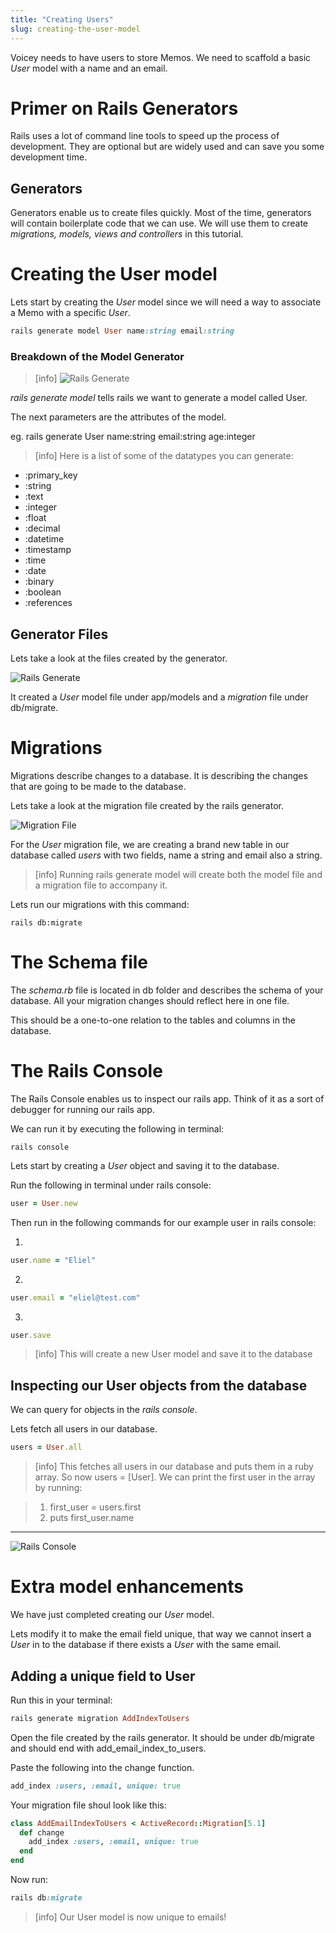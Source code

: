 ```yaml
---
title: "Creating Users"
slug: creating-the-user-model
---
```


Voicey needs to have users to store Memos. We need to scaffold a basic _User_ model with a name and an email.

# Primer on Rails Generators

Rails uses a lot of command line tools to speed up the process of development. They are optional but are widely used and can save you some development time.

## Generators

Generators enable us to create files quickly. Most of the time, generators will contain boilerplate code that we can use. We will use them to create _migrations, models, views and controllers_ in this tutorial.

# Creating the User model

Lets start by creating the _User_ model since we will need a way to associate a Memo with a specific _User_.

```ruby
rails generate model User name:string email:string
```

### Breakdown of the Model Generator

> [info]
> ![Rails Generate](assets/rails-generate.png)
>
_rails generate model_ tells rails we want to generate a model called User.
>
The next parameters are the attributes of the model.
>
eg. rails generate User name:string email:string age:integer
>

<!--  -->

> [info]
Here is a list of some of the datatypes you can generate:
>
- :primary_key
- :string
- :text
- :integer
- :float
- :decimal
- :datetime
- :timestamp
- :time
- :date
- :binary
- :boolean
- :references

## Generator Files

Lets take a look at the files created by the generator.

![Rails Generate](assets/rails-generate-user.png)

It created a _User_ model file under app/models and a _migration_ file under db/migrate.

# Migrations

Migrations describe changes to a database. It is describing the changes that are going to be made to the database.

Lets take a look at the migration file created by the rails generator.

![Migration File](assets/rails-migration.png)

For the _User_ migration file, we are creating a brand new table in our database called _users_ with two fields, name a string and email also a string.

> [info]
> Running rails generate model will create both the model file and a migration file to accompany it.
>

Lets run our migrations with this command:

```shell
rails db:migrate
```

# The Schema file

The _schema.rb_ file is located in db folder and describes the schema of your database. All your migration changes should reflect here in one file.

This should be a one-to-one relation to the tables and columns in the database.

# The Rails Console

The Rails Console enables us to inspect our rails app. Think of it as a sort of debugger for running our rails app.

We can run it by executing the following in terminal:

```shell
rails console
```

Lets start by creating a _User_ object and saving it to the database.

Run the following in terminal under rails console:

```ruby
user = User.new
```

Then run in the following commands for our example user in rails console:

1.

```ruby
user.name = "Eliel"
```

2.

```ruby
user.email = "eliel@test.com"
```

3.

```ruby
user.save
```

> [info]
> This will create a new User model and save it to the database
>

## Inspecting our User objects from the database

We can query for objects in the _rails console_.

Lets fetch all users in our database.

```ruby
users = User.all
```

> [info]
> This fetches all users in our database and puts them in a ruby array. So now users = [User].
> We can print the first user in the array by running:

> 1. first_user = users.first
> 1. puts first_user.name
>

---

![Rails Console](assets/rails-console-first-user.png)

# Extra model enhancements

We have just completed creating our _User_ model.

Lets modify it to make the email field unique, that way we cannot insert a _User_ in to the database if there exists a _User_ with the same email.

## Adding a unique field to User

Run this in your terminal:

```ruby
rails generate migration AddIndexToUsers
```

Open the file created by the rails generator.
It should be under db/migrate and should end with add_email_index_to_users.

Paste the following into the change function.

```ruby
add_index :users, :email, unique: true
```

Your migration file shoul look like this:

```ruby
class AddEmailIndexToUsers < ActiveRecord::Migration[5.1]
  def change
    add_index :users, :email, unique: true
  end
end
```

Now run:

```ruby
rails db:migrate
```

> [info]
> Our User model is now unique to emails!
>
